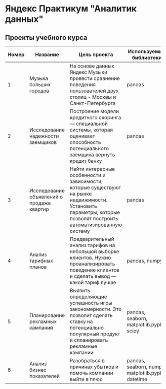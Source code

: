 # Яндекс Практикум "Аналитик данных"

## Проекты учебного курса
| Номер         | Название                | Цель проекта          | Используемые библиотеки |
| ------------- | ----------------------- | --------------------- | ------------- |
| 1             | Музыка больших городов  | На основе данных Яндекс Музыки провести сравнение поведения пользователей двух столиц - Москвы и Санкт-Петербурга | pandas |
| 2             | Исследование надежности заемщиков | Построение модели кредитного скоринга — специальной системы, которая оценивает способность потенциального заёмщика вернуть кредит банку | pandas |
| 3             | Исследование объявлений о продаже квартир | Найти интересные особенности и зависимости, которые существуют на рынке недвижимости. Установить параметры, которые позволят построить автоматизированную систему | pandas |
| 4             | Анализ тарифных планов | Предварительный анализ тарифов на небольшой выборке клиентов. Нужно проанализировать поведение клиентов и сделать вывод — какой тариф лучше | pandas, numpy |
| 5             | Планирование рекламных кампаний | Выявить определяющие успешность игры закономерности. Это позволит сделать ставку на потенциально популярный продукт и спланировать рекламные кампании | pandas, seaborn, matplotlib.pyplot, scipy |
| 6             | Анализ бизнес показателей | Разобраться в причинах убытков и помочь компании выйти в плюс | pandas, seaborn, numpy, matplotlib.pyplot, datetime |
